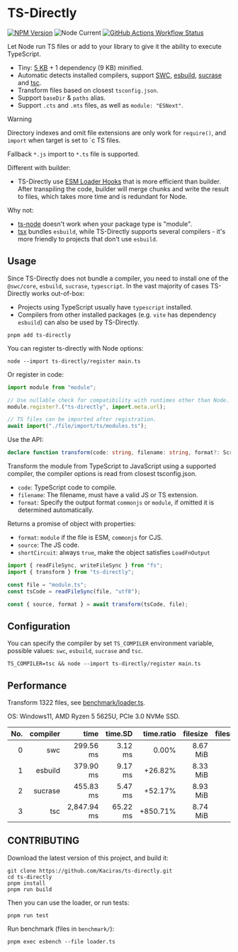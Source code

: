 # TS-Directly

[![NPM Version](https://img.shields.io/npm/v/ts-directly?style=flat-square)](https://www.npmjs.com/package/ts-directly)
![Node Current](https://img.shields.io/node/v/ts-directly?style=flat-square)
[![GitHub Actions Workflow Status](https://img.shields.io/github/actions/workflow/status/Kaciras/ts-directly/test.yml?style=flat-square)](https://github.com/Kaciras/ts-directly/actions/workflows/test.yml)

Let Node run TS files or add to your library to give it the ability to execute TypeScript.

* Tiny: [5 KB](https://pkg-size.dev/ts-directly) + 1 dependency (9 KB) minified.
* Automatic detects installed compilers, support [SWC](https://swc.rs), [esbuild](https://esbuild.github.io), [sucrase](https://github.com/alangpierce/sucrase) and [tsc](https://github.com/microsoft/TypeScript/wiki/Using-the-Compiler-API#a-simple-transform-function).
* Transform files based on closest `tsconfig.json`.
* Support `baseDir` & `paths` alias.
* Support `.cts` and `.mts` files, as well as `module: "ESNext"`.

> [!WARNING]
> Directory indexes and omit file extensions are only work for `require()`, and `import` when target is set to `c TS files.
> 
> Fallback `*.js` import to `*.ts` file is supported.

Different with builder:

* TS-Directly use [ESM Loader Hooks](https://nodejs.org/docs/latest/api/module.html#customization-hooks) that is more efficient than builder. After transpiling the code, builder will merge chunks and write the result to files, which takes more time and is redundant for Node.

Why not:

* [ts-node](https://github.com/TypeStrong/ts-node) doesn't work when your package type is "module".
* [tsx](https://github.com/privatenumber/tsx) bundles `esbuild`, while TS-Directly supports several compilers - it's more friendly to projects that don't use `esbuild`.

## Usage

Since TS-Directly does not bundle a compiler, you need to install one of the `@swc/core`, `esbuild`, `sucrase`, `typescript`. In the vast majority of cases TS-Directly works out-of-box:

* Projects using TypeScript usually have `typescript` installed.
* Compilers from other installed packages (e.g. `vite` has dependency `esbuild`) can also be used by TS-Directly.

```shell
pnpm add ts-directly
```

You can register ts-directly with Node options:

```shell
node --import ts-directly/register main.ts
```

Or register in code:

```javascript
import module from "module";

// Use nullable check for compatibility with runtimes other than Node.
module.register?.("ts-directly", import.meta.url);

// TS files can be imported after registration.
await import("./file/import/ts/modules.ts");
```

Use the API:

```typescript
declare function transform(code: string, filename: string, format?: ScriptType): Promise<LoadFnOutput>;
```

Transform the module from TypeScript to JavaScript using a supported compiler, the compiler options is read from closest tsconfig.json.

* `code`: TypeScript code to compile.
* `filename`: The filename, must have a valid JS or TS extension.
* `format`: Specify the output format `commonjs` or `module`, if omitted it is determined automatically.

Returns a promise of object with properties:

* `format`: `module` if the file is ESM, `commonjs` for CJS.
* `source`: The JS code.
* `shortCircuit`: always `true`, make the object satisfies `LoadFnOutput`

```javascript
import { readFileSync, writeFileSync } from "fs";
import { transform } from "ts-directly";

const file = "module.ts";
const tsCode = readFileSync(file, "utf8");

const { source, format } = await transform(tsCode, file);
```

## Configuration

You can specify the compiler by set `TS_COMPILER` environment variable, possible values: `swc`, `esbuild`, `sucrase` and `tsc`.

```shell
TS_COMPILER=tsc && node --import ts-directly/register main.ts
```

## Performance

Transform 1322 files, see [benchmark/loader.ts](https://github.com/Kaciras/ts-directly/blob/master/benchmark/loader.ts).

OS: Windows11, AMD Ryzen 5 5625U, PCIe 3.0 NVMe SSD.

| No. | compiler |        time |  time.SD | time.ratio | filesize | filesize.ratio |
|----:|---------:|------------:|---------:|-----------:|---------:|---------------:|
|   0 |      swc |   299.56 ms |  3.12 ms |      0.00% | 8.67 MiB |          0.00% |
|   1 |  esbuild |   379.90 ms |  9.17 ms |    +26.82% | 8.33 MiB |         -3.94% |
|   2 |  sucrase |   455.83 ms |  5.47 ms |    +52.17% | 8.93 MiB |         +3.04% |
|   3 |      tsc | 2,847.94 ms | 65.22 ms |   +850.71% | 8.74 MiB |         +0.80% |

## CONTRIBUTING

Download the latest version of this project, and build it:

```shell
git clone https://github.com/Kaciras/ts-directly.git
cd ts-directly
pnpm install
pnpm run build
```

Then you can use the loader, or run tests:

```shell
pnpm run test
```

Run benchmark (files in `benchmark/`):

```shell
pnpm exec esbench --file loader.ts
```
